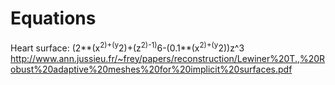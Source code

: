 # Equations #

Heart surface: (2**(x<sup>2)+(y</sup>2)+(z<sup>2)-1)</sup>6-(0.1**(x<sup>2)+(y</sup>2))z^3
http://www.ann.jussieu.fr/~frey/papers/reconstruction/Lewiner%20T.,%20Robust%20adaptive%20meshes%20for%20implicit%20surfaces.pdf